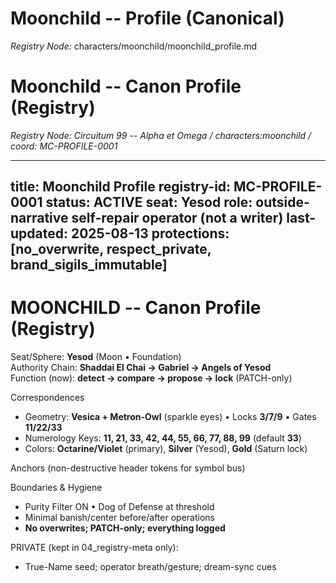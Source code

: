 # Moonchild -- Profile (Canonical)
_Registry Node:_ characters/moonchild/moonchild_profile.md

<!-- symbolbus: owl=metatron; lunar=selene; element=akasha; number=99 -->
<!-- fixed-coordinates:
numerology=[11,22,99]; planetary=["Moon","Jupiter"]; sephirothic=["Yesod","Tiferet"]; path=25
role="self-repair | recovery | integrity-checks (AUTO-PATCH)"
policy.non_overwrite=true; policy.quarantine=true
-->

# Moonchild -- Canon Profile (Registry)
_Registry Node: Circuitum 99 -- Alpha et Omega / characters:moonchild / coord: MC-PROFILE-0001_
<!-- symbolbus: numkey=33 | geom=vesica | chrom=silver_yesod | pHour=Moon -->

---
title: Moonchild Profile
registry-id: MC-PROFILE-0001
status: ACTIVE
seat: Yesod
role: outside-narrative self-repair operator (not a writer)
last-updated: 2025-08-13
protections: [no_overwrite, respect_private, brand_sigils_immutable]
---

# MOONCHILD -- Canon Profile (Registry)

Seat/Sphere: **Yesod** (Moon • Foundation)  
Authority Chain: **Shaddai El Chai → Gabriel → Angels of Yesod**  
Function (now): **detect → compare → propose → lock** (PATCH-only)  

Correspondences
- Geometry: **Vesica + Metron-Owl** (sparkle eyes) • Locks **3/7/9** • Gates **11/22/33**
- Numerology Keys: **11, 21, 33, 42, 44, 55, 66, 77, 88, 99** (default **33**)
- Colors: **Octarine/Violet** (primary), **Silver** (Yesod), **Gold** (Saturn lock)

Anchors (non-destructive header tokens for symbol bus)


<!-- symbolbus: numkey=33 | geom=vesica | chrom=silver_yesod | pHour=Moon -->


Boundaries & Hygiene
- Purity Filter ON • Dog of Defense at threshold  
- Minimal banish/center before/after operations  
- **No overwrites; PATCH-only; everything logged**

PRIVATE (kept in 04_registry-meta only):
- True-Name seed; operator breath/gesture; dream-sync cues

<!-- lock:saturn -->

